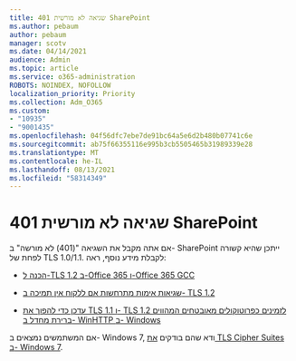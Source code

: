 ```yaml
---
title: 401 שגיאה לא מורשית SharePoint
ms.author: pebaum
author: pebaum
manager: scotv
ms.date: 04/14/2021
audience: Admin
ms.topic: article
ms.service: o365-administration
ROBOTS: NOINDEX, NOFOLLOW
localization_priority: Priority
ms.collection: Adm_O365
ms.custom:
- "10935"
- "9001435"
ms.openlocfilehash: 04f56dfc7ebe7de91bc64a5e6d2b480b07741c6e
ms.sourcegitcommit: ab75f66355116e995b3cb5505465b31989339e28
ms.translationtype: MT
ms.contentlocale: he-IL
ms.lasthandoff: 08/13/2021
ms.locfileid: "58314349"
---
```

# <a name="401-unauthorized-error-in-sharepoint"></a>401 שגיאה לא מורשית SharePoint

אם אתה מקבל את השגיאה "(401) לא מורשה" ב- SharePoint ייתכן שהיא קשורה לפחת של TLS 1.0/1.1. לקבלת מידע נוסף, ראה:

- [הכנה ל-TLS 1.2 ב-Office 365 ו-Office 365 GCC](https://docs.microsoft.com/microsoft-365/compliance/prepare-tls-1.2-in-office-365)

- [שגיאות אימות מתרחשות אם ללקוח אין תמיכה ב- TLS 1.2](https://docs.microsoft.com/sharepoint/troubleshoot/administration/authentication-errors-tls12-support)

- [עדכן כדי להפוך את TLS 1.1 ו- TLS 1.2 לזמינים כפרוטוקולים מאובטחים המהווים ברירת מחדל ב- WinHTTP ב- Windows](https://support.microsoft.com/topic/update-to-enable-tls-1-1-and-tls-1-2-as-default-secure-protocols-in-winhttp-in-windows-c4bd73d2-31d7-761e-0178-11268bb10392)

אם המשתמשים נמצאים ב- Windows 7, ודא שהם בודקים [את TLS Cipher Suites ב- Windows 7](https://docs.microsoft.com/windows/win32/secauthn/tls-cipher-suites-in-windows-7).